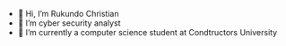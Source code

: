 - 👋 Hi, I’m Rukundo Christian
- 👀 I’m cyber security analyst
- 🌱 I’m currently a computer science student at Condtructors University
<!---
cruk3/cruk3 is a ✨ special ✨ repository because its `README.md` (this file) appears on your GitHub profile.
You can click the Preview link to take a look at your changes.
--->
